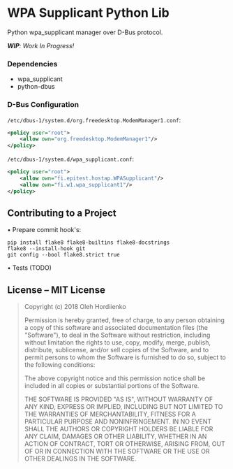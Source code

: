 # WPA Supplicant Python Lib

Python wpa_supplicant manager over D-Bus protocol.

_**WIP**: Work In Progress!_


### Dependencies

* wpa_supplicant
* python-dbus


### D-Bus Configuration

`/etc/dbus-1/system.d/org.freedesktop.ModemManager1.conf`:
```xml
<policy user="root">
    <allow own="org.freedesktop.ModemManager1"/>
</policy>
```

`/etc/dbus-1/system.d/wpa_supplicant.conf`:
```xml
<policy user="root">
    <allow own="fi.epitest.hostap.WPASupplicant"/>
    <allow own="fi.w1.wpa_supplicant1"/>
</policy>
```



## Contributing to a Project

• Prepare commit hook's:
```
pip install flake8 flake8-builtins flake8-docstrings
flake8 --install-hook git
git config --bool flake8.strict true
```

• Tests (TODO)



## License – MIT License

> Copyright (c) 2018 Oleh Hordiienko
>
> Permission is hereby granted, free of charge, to any person obtaining a copy
> of this software and associated documentation files (the "Software"), to deal
> in the Software without restriction, including without limitation the rights
> to use, copy, modify, merge, publish, distribute, sublicense, and/or sell
> copies of the Software, and to permit persons to whom the Software is
> furnished to do so, subject to the following conditions:
>
> The above copyright notice and this permission notice shall be included in all
> copies or substantial portions of the Software.
> 
> THE SOFTWARE IS PROVIDED "AS IS", WITHOUT WARRANTY OF ANY KIND, EXPRESS OR
> IMPLIED, INCLUDING BUT NOT LIMITED TO THE WARRANTIES OF MERCHANTABILITY,
> FITNESS FOR A PARTICULAR PURPOSE AND NONINFRINGEMENT. IN NO EVENT SHALL THE
> AUTHORS OR COPYRIGHT HOLDERS BE LIABLE FOR ANY CLAIM, DAMAGES OR OTHER
> LIABILITY, WHETHER IN AN ACTION OF CONTRACT, TORT OR OTHERWISE, ARISING FROM,
> OUT OF OR IN CONNECTION WITH THE SOFTWARE OR THE USE OR OTHER DEALINGS IN THE
> SOFTWARE.
